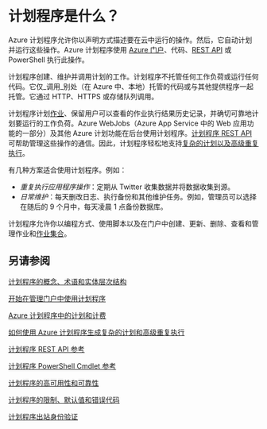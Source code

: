 <properties 
 pageTitle="什么是 Azure 计划程序？| Windows Azure"
 description="Windows Azure 计划程序允许你以声明方式描述要在云中运行的操作。然后，它自动计划并运行这些操作。"
 services="scheduler" 
 documentationCenter=".NET" 
 authors="krisragh" 
 manager="dwrede" 
 editor=""/>
<tags
 ms.service="scheduler"
 ms.date="08/04/2015"
 wacn.date="01/21/2016"/>

# 计划程序是什么？

Azure 计划程序允许你以声明方式描述要在云中运行的操作。然后，它自动计划并运行这些操作。Azure 计划程序使用 [Azure 门户](/documentation/articles/scheduler-get-started-portal)、代码、[REST API](https://msdn.microsoft.com/zh-cn/library/dn528946) 或 PowerShell 执行此操作。

计划程序创建、维护并调用计划的工作。计划程序不托管任何工作负荷或运行任何代码。它仅_调用_别处（在 Azure 中、本地）托管的代码或与其他提供程序一起托管。它通过 HTTP、HTTPS 或存储队列调用。

计划程序计划[作业](/documentation/articles/scheduler-concepts-terms)、保留用户可以查看的作业执行结果历史记录，并确切可靠地计划要运行的工作负荷。Azure WebJobs（Azure App Service 中的 Web 应用功能的一部分）及其他 Azure 计划​​功能在后台使用计划程序。[计划程序 REST API](https://msdn.microsoft.com/zh-cn/library/dn528946) 可帮助管理这些操作的通信。因此，计划程序轻松地支持[复杂的计划以及高级重复执行](/documentation/articles/scheduler-advanced-complexity)。

有几种方案适合使用计划程序。例如：

+ _重复执行应用程序操作_：定期从 Twitter 收集数据并将数据收集到源。
+ _日常维护_：每天删改日志、执行备份和其他维护任务。例如，管理员可以选择在随后的 9 个月中，每天凌晨 1 点备份数据库。

计划程序允许你以编程方式、使用脚本以及在门户中创建、更新、删除、查看和管理作业和[作业集合](/documentation/articles/scheduler-concepts-terms)。

## 另请参阅

 [计划程序的概念、术语和实体层次结构](/documentation/articles/scheduler-concepts-terms)

 [开始在管理门户中使用计划程序](/documentation/articles/scheduler-get-started-portal)

 [Azure 计划程序中的计划和计费](/documentation/articles/scheduler-plans-billing)

 [如何使用 Azure 计划程序生成复杂的计划和高级重复执行](/documentation/articles/scheduler-advanced-complexity)

 [计划程序 REST API 参考](https://msdn.microsoft.com/zh-cn/library/dn528946)

 [计划程序 PowerShell Cmdlet 参考](/documentation/articles/scheduler-powershell-reference)

 [计划程序的高可用性和可靠性](/documentation/articles/scheduler-high-availability-reliability)

 [计划程序的限制、默认值和错误代码](/documentation/articles/scheduler-limits-defaults-errors)

 [计划程序出站身份验证](/documentation/articles/scheduler-outbound-authentication)
 
 

<!---HONumber=76-->